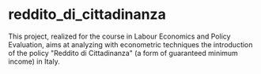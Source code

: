 # reddito_di_cittadinanza
This project, realized for the course in Labour Economics and Policy Evaluation, aims at analyzing with econometric techniques the introduction of the policy "Reddito di Cittadinanza" (a form of guaranteed minimum income) in Italy.
